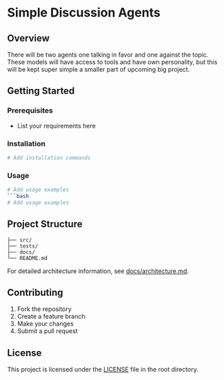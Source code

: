# Simple Discussion Agents

## Overview
There will be two agents one talking in favor and one against the topic. These models will have access to tools and have own personality, but this will be kept super simple a smaller part of upcoming big project.

## Getting Started

### Prerequisites
- List your requirements here

### Installation
```bash
# Add installation commands
```

### Usage
```bash
# Add usage examples
```bash
# Add usage examples
```

## Project Structure
```
├── src/
├── tests/
├── docs/
└── README.md
```

For detailed architecture information, see [docs/architecture.md](docs/architecture.md).

## Contributing
1. Fork the repository
2. Create a feature branch
3. Make your changes
4. Submit a pull request

## License
This project is licensed under the [LICENSE](LICENSE) file in the root directory.